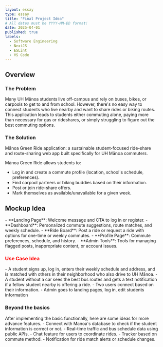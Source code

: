 ```yaml
---
layout: essay
type: essay
title: "Final Project Idea"
# All dates must be YYYY-MM-DD format!
date: 2025-04-01
published: true
labels:
  - Software Engineering
  - NextJS
  - ESLint
  - VS Code
---
```


<h2>Overview</h2>
<h3>The Problem</h3>
Many UH Mānoa students live off-campus and rely on buses, bikes, or carpools to get to and from school. However, there's no easy way to connect students who live nearby and want to share rides or biking routes. This application leads to students either commuting alone, paying more than necessary for gas or rideshares, or simply struggling to figure out the best commuting options.

<h3>The Solution</h3>
Mānoa Green Ride application: a sustainable student-focused ride-share and route-sharing web app built specifically for UH Mānoa commuters.

Mānoa Green Ride allows students to:
- Log in and create a commute profile (location, school's schedule, preferences).
- Find carpool partners or biking buddies based on their information.
- Post or join ride-share offers.
- Mark themselves as available/unavailable for a given week.

<h2>Mockup Idea</h2>
- **Landing Page**: Welcome message and CTA to log in or register.
- **Dashboard**: Personalized commute suggestions, route matches, and weekly schedule.
- **Ride Board**: Post a ride or request a ride with options for one-time or weekly commutes.
- **Profile Page**: Commute preferences, schedule, and history.
- **Admin Tools**: Tools for managing flagged posts, inappropriate content, or account issues.

<h3 style="Color: red">Use Case Idea</h3>
- A student signs up, log in, enters their weekly schedule and address, and is matched with others in their neighborhood who also drive to UH Mānoa.
- A student without a car sees the best bus routes and gets a text notification if a fellow student nearby is offering a ride.
- Two users connect based on their information.
- Admin goes to landing pages, log in, edit students information

<h3>Beyond the basics</h3>
After implementing the basic functionally, here are some ideas for more advance features.
- Connect with Manoa's database to check if the student information is correct or not.
- Real-time traffic and bus schedule data using public APIs.
- Chat feature for users to coordinate rides.
- Tracker based on commute method.
- Notification for ride match alerts or schedule changes.
